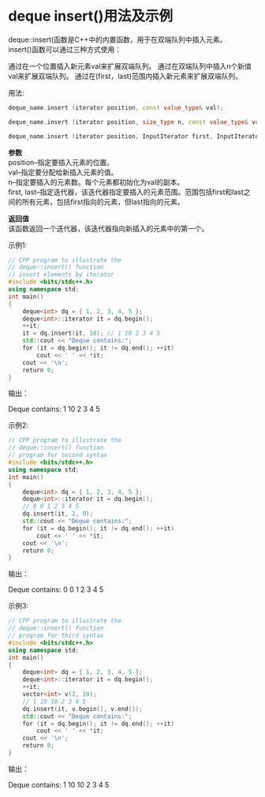 # deque insert()用法及示例

deque::insert(函数是C++中的内置函数，用于在双端队列中插入元素。  
insert()函数可以通过三种方式使用：

通过在一个位置插入新元素val来扩展双端队列。
通过在双端队列中插入n个新值val来扩展双端队列。
通过在(first，last)范围内插入新元素来扩展双端队列。

用法:
```cpp
deque_name.insert (iterator position, const value_type& val);

deque_name.insert (iterator position, size_type n, const value_type& val);

deque_name.insert (iterator position, InputIterator first, InputIterator last);
```

**参数**  
position–指定要插入元素的位置。  
val–指定要分配给新插入元素的值。  
n–指定要插入的元素数。每个元素都初始化为val的副本。  
first, last–指定迭代器，该迭代器指定要插入的元素范围。范围包括first和last之间的所有元素，包括first指向的元素，但last指向的元素。

**返回值**  
该函数返回一个迭代器，该迭代器指向新插入的元素中的第一个。
  
示例1:
```cpp
// CPP program to illustrate the 
// deque::insert() function 
// insert elements by iterator 
#include <bits/stdc++.h> 
using namespace std; 
int main() 
{ 
    deque<int> dq = { 1, 2, 3, 4, 5 }; 
    deque<int>::iterator it = dq.begin(); 
    ++it; 
    it = dq.insert(it, 10); // 1 10 2 3 4 5 
    std::cout << "Deque contains:"; 
    for (it = dq.begin(); it != dq.end(); ++it) 
        cout << ' ' << *it; 
    cout << '\n'; 
    return 0;
}
```
  

输出：
>
Deque contains: 1 10 2 3 4 5

示例2:
```cpp
// CPP program to illustrate the 
// deque::insert() function 
// program for second syntax 
#include <bits/stdc++.h> 
using namespace std; 
int main() 
{ 
    deque<int> dq = { 1, 2, 3, 4, 5 }; 
    deque<int>::iterator it = dq.begin(); 
    // 0 0 1 2 3 4 5 
    dq.insert(it, 2, 0); 
    std::cout << "Deque contains:"; 
    for (it = dq.begin(); it != dq.end(); ++it) 
        cout << ' ' << *it; 
    cout << '\n'; 
    return 0; 
}
 ``` 

输出：
>
Deque contains: 0 0 1 2 3 4 5

示例3:
```cpp
// CPP program to illustrate the 
// deque::insert() function 
// program for third syntax 
#include <bits/stdc++.h> 
using namespace std; 
int main() 
{ 
    deque<int> dq = { 1, 2, 3, 4, 5 }; 
    deque<int>::iterator it = dq.begin(); 
    ++it; 
    vector<int> v(2, 10); 
    // 1 10 10 2 3 4 5 
    dq.insert(it, v.begin(), v.end()); 
    std::cout << "Deque contains:"; 
    for (it = dq.begin(); it != dq.end(); ++it) 
        cout << ' ' << *it; 
    cout << '\n'; 
    return 0; 
}
```
 
输出：
>
Deque contains: 1 10 10 2 3 4 5